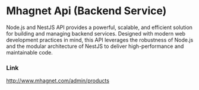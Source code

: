 # Mhagnet Api (Backend Service)
Node.js and NestJS API provides a powerful, scalable, and efficient solution for building and managing backend services. Designed with modern web development practices in mind, this API leverages the robustness 
of Node.js and the modular architecture of NestJS to deliver high-performance and maintainable code.

### Link
http://www.mhagnet.com/admin/products
